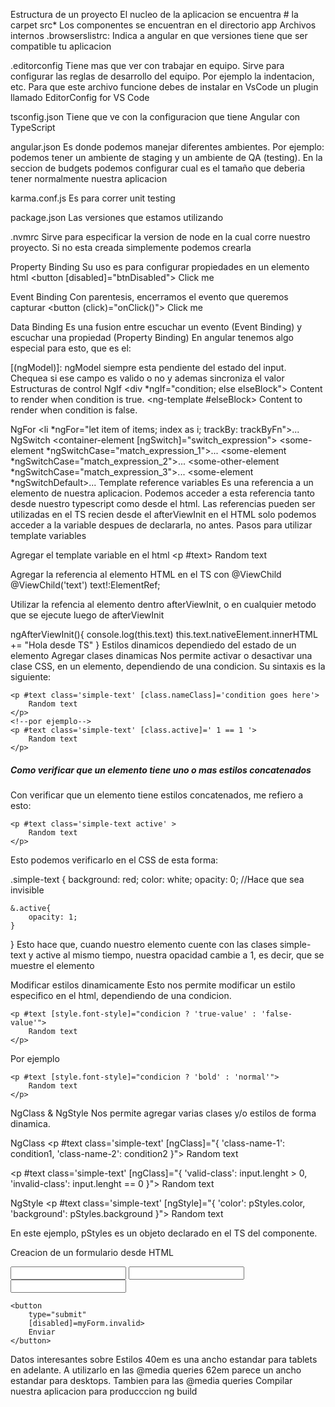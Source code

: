Estructura de un proyecto
El nucleo de la aplicacion se encuentra # la carpet src*
Los componentes se encuentran en el directorio app
Archivos internos
.browserslistrc:
Indica a angular en que versiones tiene que ser compatible tu aplicacion

.editorconfig
Tiene mas que ver con trabajar en equipo.
Sirve para configurar las reglas de desarrollo del equipo.
Por ejemplo la indentacion, etc.
Para que este archivo funcione debes de instalar en VsCode un plugin llamado EditorConfig for VS Code

tsconfig.json
Tiene que ve con la configuracion que tiene Angular con TypeScript

angular.json
Es donde podemos manejar diferentes ambientes.
Por ejemplo: podemos tener un ambiente de staging y un ambiente de QA (testing).
En la seccion de budgets podemos configurar cual es el tamaño que deberia tener normalmente nuestra aplicacion

karma.conf.js
Es para correr unit testing

package.json
Las versiones que estamos utilizando

.nvmrc
Sirve para especificar la version de node en la cual corre nuestro proyecto.
Si no esta creada simplemente podemos crearla

Property Binding
Su uso es para configurar propiedades en un elemento html
<button [disabled]="btnDisabled"> Click me </button>

Event Binding
Con parentesis, encerramos el evento que queremos capturar
<button (click)="onClick()"> Click me </button>

Data Binding
Es una fusion entre escuchar un evento (Event Binding) y escuchar una propiedad (Property Binding)
En angular tenemos algo especial para esto, que es el:

[(ngModel)]: ngModel siempre esta pendiente del estado del input. Chequea si ese campo es valido o no y ademas sincroniza el valor
Estructuras de control
NgIf
    <div *ngIf="condition; else elseBlock">
        Content to render when condition is true.
    </div>
    <ng-template #elseBlock>
        Content to render when condition is false.
    </ng-template>

NgFor
    <li *ngFor="let item of items; index as i; trackBy: trackByFn">...</li>
NgSwitch
    <container-element [ngSwitch]="switch_expression">
        <!-- the same view can be shown in more than one case -->
        <some-element *ngSwitchCase="match_expression_1">...</some-element>
        <some-element *ngSwitchCase="match_expression_2">...</some-element>
        <some-other-element *ngSwitchCase="match_expression_3">...</some-other-element>
        <!--default case when there are no matches -->
        <some-element *ngSwitchDefault>...</some-element>
    </container-element>
Template reference variables
Es una referencia a un elemento de nuestra aplicacion. Podemos acceder a esta referencia tanto desde nuestro typescript como desde el html.
Las referencias pueden ser utilizadas en el TS recien desde el afterViewInit
en el HTML solo podemos acceder a la variable despues de declararla, no antes.
Pasos para utilizar template variables

Agregar el template variable en el html
    <p #text>
        Random text
    </p>
Agregar la referencia al elemento HTML en el TS con @ViewChild
@ViewChild('text') text!:ElementRef;

Utilizar la refencia al elemento dentro afterViewInit, o en cualquier metodo que se ejecute luego de afterViewInit

  ngAfterViewInit(){
    console.log(this.text)
    this.text.nativeElement.innerHTML += "Hola desde TS"
  }
Estilos dinamicos dependiedo del estado de un elemento
Agregar clases dinamicas
Nos permite activar o desactivar una clase CSS, en un elemento, dependiendo de una condicion.
Su sintaxis es la siguiente:

    <p #text class='simple-text' [class.nameClass]='condition goes here'>
        Random text
    </p>
    <!--por ejemplo-->
    <p #text class='simple-text' [class.active]=' 1 == 1 '>
        Random text
    </p>

<h5>Como verificar que un elemento tiene uno o mas estilos concatenados</h5>
Con verificar que un elemento tiene estilos concatenados, me refiero a esto:

    <p #text class='simple-text active' >
        Random text
    </p>
Esto podemos verificarlo en el CSS de esta forma:

.simple-text {
    background: red;
    color: white;
    opacity: 0; //Hace que sea invisible

    &.active{
        opacity: 1;
    }
}
Esto hace que, cuando nuestro elemento cuente con las clases simple-text y active al mismo tiempo, nuestra opacidad cambie a 1, es decir, que se muestre el elemento

Modificar estilos dinamicamente
Esto nos permite modificar un estilo especifico en el html, dependiendo de una condicion.

    <p #text [style.font-style]="condicion ? 'true-value' : 'false-value'">
        Random text
    </p>
Por ejemplo

    <p #text [style.font-style]="condicion ? 'bold' : 'normal'">
        Random text
    </p>
NgClass & NgStyle
Nos permite agregar varias clases y/o estilos de forma dinamica.

NgClass
    <p #text class='simple-text' [ngClass]="{
        'class-name-1': condition1,
        'class-name-2': condition2
    }">
        Random text
    </p>
    <!--por ejemplo-->
    <p #text class='simple-text' [ngClass]="{
        'valid-class': input.lenght > 0,
        'invalid-class': input.lenght == 0
    }">
        Random text
    </p>

NgStyle
    <p #text class='simple-text' [ngStyle]="{
        'color': pStyles.color,
        'background': pStyles.background
    }">
        Random text
    </p>
En este ejemplo, pStyles es un objeto declarado en el TS del componente.

Creacion de un formulario desde HTML

<!-- Aqui se declara que es un formulario 'reactivo'.
Esto nos sirve para comprobar que todos los campos esten completados -->
<form #myForm="ngForm">
    <input name="name" type="text">
    <input name="lastname" type="text">
    <input name="password" type="password">

    <button 
        type="submit" 
        [disabled]=myForm.invalid>
        Enviar
    </button>
</form>

Datos interesantes sobre Estilos
40em es una ancho estandar para tablets en adelante. A utilizarlo en las @media queries
62em parece un ancho estandar para desktops. Tambien para las @media queries
Compilar nuestra aplicacion para producccion
ng build
